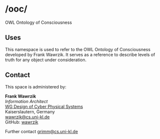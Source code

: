# /ooc/

OWL Ontology of Consciousness

## Uses
This namespace is used to refer to the OWL Ontology of Consciousness developed by Frank Wawrzik. It serves as a reference to describe levels of truth for any object under consideration.

## Contact
This space is administered by:  

**Frank Wawrzik**  
*Information Architect*  
[WG Design of Cyber Physical Systems](https://cps.cs.uni-kl.de/en/)  
Kaiserslautern, Germany  
<wawrzik@cs.uni-kl.de>  
GitHub: [wawrzik](https://github.com/wawrzik/ConsciousnessOntologies)


Further contact
<grimm@cs.uni-kl.de>

